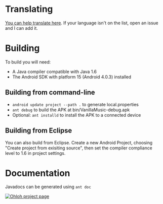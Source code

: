 Translating
===========
[You can help translate here][1]. If your language isn't on the list, open an
issue and I can add it.

Building
========
To build you will need:

 * A Java compiler compatible with Java 1.6
 * The Android SDK with platform 15 (Android 4.0.3) installed

Building from command-line
--------------------------
 * `android update project --path .` to generate local.properties
 * `ant debug` to build the APK at bin/VanillaMusic-debug.apk
 * Optional: `ant installd` to install the APK to a connected device

Building from Eclipse
---------------------
You can also build from Eclipse. Create a new Android Project, choosing "Create
project from exisiting source", then set the compiler compliance level to 1.6
in project settings.

Documentation
=============
Javadocs can be generated using `ant doc`

[![Ohloh project page][3]][2]

  [1]: http://crowdin.net/project/vanilla-music/invite
  [2]: https://www.ohloh.net/p/vanilla-music?ref=sample
  [3]: https://www.ohloh.net/p/vanilla-music/widgets/project_thin_badge.gif
